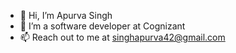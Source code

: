 - 👋 Hi, I’m Apurva Singh
- 👀 I’m a software developer at Cognizant
- 📫 Reach out to me at singhapurva42@gmail.com


